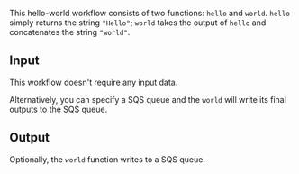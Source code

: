 This hello-world workflow consists of two functions: `hello` and `world`.
`hello` simply returns the string `"Hello"`; `world` takes the output of `hello`
and concatenates the string `"world"`.

## Input

This workflow doesn't require any input data.

Alternatively, you can specify a SQS queue and the `world` will write its final
outputs to the SQS queue.

## Output

Optionally, the `world` function writes to a SQS queue.
